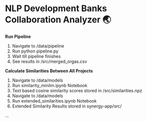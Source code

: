 # NLP Development Banks Collaboration Analyzer 🌏


**Run Pipeline**
1. Navigate to /data/pipeline
2. Run python pipeline.py
3. Wait till pipeline finishes
4. See results in /src/merged_orgas.csv

**Calculate Similarities Between All Projects**
1. Navigate to /data/models
2. Run similarity_minilm.ipynb Notebook
3. Text based cosine similarity scores stored in /src/similarities.npz
4. Navigate to /data/models
5. Run extended_similarities.ipynb Notebook
6. Extended Similarity Results stored in synergy-app/src/
   
...
